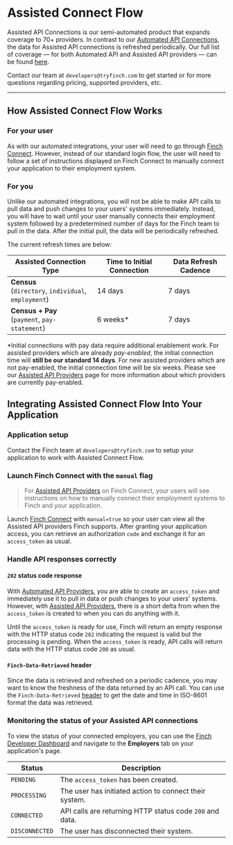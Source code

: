 # Assisted Connect Flow

Assisted API Connections is our semi-automated product that expands coverage to 70+ providers. In contrast to our [Automated API Connections](../Product-Guides/Automated-Connect-Flow.md), the data for Assisted API connections is refreshed periodically. Our full list of coverage — for both Automated API and Assisted API providers — can be found [here](../Development-Guides/Providers.md).

Contact our team at `developers@tryfinch.com` to get started or for more questions regarding pricing, supported providers, etc.

---

## How Assisted Connect Flow Works
### For your user
As with our automated integrations, your user will need to go through [Finch Connect](./Product-Guides.md). However, instead of our standard login flow, the user will need to follow a set of instructions displayed on Finch Connect to manually connect your application to their employment system.

### For you
Unlike our automated integrations, you will not be able to make API calls to pull data and push changes to your users' systems immediately. Instead, you will have to wait until your user manually connects their employment system followed by a predetermined number of days for the Finch team to pull in the data. After the initial pull, the data will be periodically refreshed.

The current refresh times are below:

Assisted Connection Type | Time to Initial Connection | Data Refresh Cadence
---------|----------|--------
**Census** <br>(`directory`, `individual`, `employment`) | 14 days | 7 days
**Census + Pay** <br>(`payment`, `pay-statement`) | 6 weeks* | 7 days

*Initial connections with pay data require additional enablement work. For assisted providers which are already *pay-enabled*, the initial connection time will **still be our standard 14 days**. For new assisted providers which are not pay-enabled, the initial connection time will be six weeks. Please see our [Assisted API Providers](../Development-Guides/Providers.md#assisted-api-providers) page for more information about which providers are currently pay-enabled.

## Integrating Assisted Connect Flow Into Your Application

### Application setup
Contact the Finch team at `developers@tryfinch.com` to setup your application to work with Assisted Connect Flow.

### Launch Finch Connect with the `manual` flag
<!-- theme: info -->
> For [Assisted API Providers](../Development-Guides/Providers.md#assisted-api-providers) on Finch Connect, your users will see instructions on how to manually connect their employment systems to Finch and your application.

Launch [Finch Connect](../Integrating-with-Finch/Integrate-Finch-Connect/Redirect-to-Connect.md) with `manual=true` so your user can view all the Assisted API providers Finch supports. After granting your application access, you can retrieve an authorization `code` and exchange it for an `access_token` as usual.

### Handle API responses correctly
#### `202` status code response
With [Automated API Providers](../Development-Guides/Providers.md#automated-api-providers), you are able to create an `access_token` and immediately use it to pull in data or push changes to your users' systems. However, with [Assisted API Providers](../Development-Guides/Providers.md#assisted-api-providers), there is a short delta from when the `access_token` is created to when you can do anything with it.

Until the `access_token` is ready for use, Finch will return an empty response with the HTTP status code `202` indicating the request is valid but the processing is pending. When the `access_token` is ready, API calls will return data with the HTTP status code `200` as usual.

#### `Finch-Data-Retrieved` header
Since the data is retrieved and refreshed on a periodic cadence, you may want to know the freshness of the data returned by an API call. You can use the `Finch-Data-Retrieved` [header](../Development-Guides/Headers.md) to get the date and time in ISO-8601 format the data was retrieved.

### Monitoring the status of your Assisted API connections 
To view the status of your connected employers, you can use the [Finch Developer Dashboard](https://dashboard.tryfinch.com) and navigate to the **Employers** tab on your application's page.

Status | Description
---------|----------
`PENDING` | The `access_token` has been created.
`PROCESSING` | The user has initiated action to connect their system.
`CONNECTED` | API calls are returning HTTP status code `200` and data.
`DISCONNECTED` | The user has disconnected their system.

